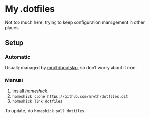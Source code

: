 # My .dotfiles

Not too much here, trying to keep configuration management in other places.

## Setup
### Automatic
Usually managed by
[mroth/bootslap](http://github.com/mroth/bootslap), so don't worry about it man.

### Manual

  1. [Install _homeshick_][homeshick-install].
  2. `homeshick clone https://github.com/mroth/dotfiles.git`
  3. `homeshick link dotfiles`

To update, do `homeshick pull dotfiles`.


[homeshick-install]: https://github.com/andsens/homeshick/wiki/Installation
